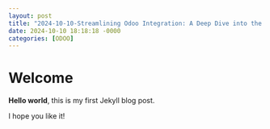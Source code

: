 ```yaml
---
layout: post
title: "2024-10-10-Streamlining Odoo Integration: A Deep Dive into the RESTful API Module for Developers"
date: 2024-10-10 18:18:18 -0000
categories: [ODOO]
---
```


# Welcome

**Hello world**, this is my first Jekyll blog post.

I hope you like it!
